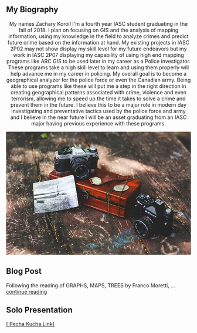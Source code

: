 
   

## My Biography  
 <p align="center">
My names Zachary Koroll I'm a fourth year IASC student graduating in the fall of 2018.  I plan on focusing on GIS and the analysis of mapping information, using my knowledge in the field to analyze crimes and predict future crime based on the information at hand. My existing projects in IASC 2P02 may not show display my skill level for my future endeavors but my work in IASC 2P07 displaying my capability of using high end mapping programs like ARC GIS to be used later in my career as a Police investigator. These programs take a high skill level to learn and using them properly  will help advance me in my  career in policing. My overall goal is to become a geographical analyzer for the police force or even the Canadian army. Being able to use programs like these will put me a step in the right direction in creating geographical patterns associated with crime, violence and even terrorism, allowing me to speed up the time it takes to solve a crime and prevent them in the future. I believe this to be a major role in modern day investigating and preventative tactics used by the police force and army and I believe in the near future I will be an asset graduating from an IASC major having previous experience with these programs. 
</p>

![](images/Can.jpg)

## Blog Post

Following the reading of GRAPHS, MAPS, TREES by Franco Moretti, ... [continue reading](Blog)

## Solo Presentation
<a href="https://zacharykoroll.github.io/IASC-2P02/reveal/index.html"> [ Pecha Kucha Link] </a>

